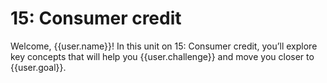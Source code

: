 # 15: Consumer credit

Welcome, {{user.name}}! In this unit on 15: Consumer credit, you’ll explore key concepts that will help you {{user.challenge}} and move you closer to {{user.goal}}.